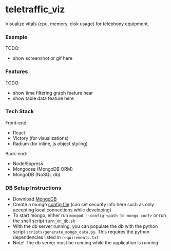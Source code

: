 # teletraffic_viz

Visualize vitals (cpu, memory, disk usage) for telephony equipment,

### Example

TODO:
- show screenshot or gif here

### Features

TODO:
- show time filtering graph feature hear
- show table data feature here

### Tech Stack
Front-end:

  - React
  - Victory (for visualizations)
  - Radium (for inline, js object styling)

Back-end:

  - Node/Express
  - Mongoose (MongoDB ORM)
  - MongoDB (NoSQL db)

### DB Setup Instructions

- Download [MongoDB](https://docs.mongodb.com/manual/tutorial/)
- Create a mongo
  [config file](https://docs.mongodb.com/manual/administration/configuration/)
  (can set security info here such as only accepting local connections
   while developing)
- To start mongo, either run `mongod --config <path to mongo conf>` or run the
  shell script `turn_on_db.sh`
- With the db server running, you can populate the db with the python script
  `scripts/generate_mongo_data.py`. This requires the python dependencies
  listed in `requirements.txt`
- Note! The db server must be running while the application is running
